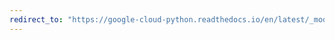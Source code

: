 ```yaml
---
redirect_to: "https://google-cloud-python.readthedocs.io/en/latest/_modules/google/cloud/spanner_admin_database_v1/gapic/database_admin_client.html"
---
```

